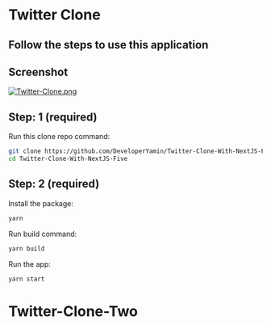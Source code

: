 # Twitter Clone

## Follow the steps to use this application

## Screenshot

[![Twitter-Clone.png](https://i.postimg.cc/g06hfZ2c/Twitter-Clone.png)](https://postimg.cc/SXkj9j9H)

## Step: 1 (required)

Run this clone repo command:

```sh
git clone https://github.com/DeveloperYamin/Twitter-Clone-With-NextJS-Five.git
cd Twitter-Clone-With-NextJS-Five
```

## Step: 2 (required)

Install the package:

```sh
yarn
```

Run build command:

```sh
yarn build
```

Run the app:

```sh
yarn start
```
# Twitter-Clone-Two
